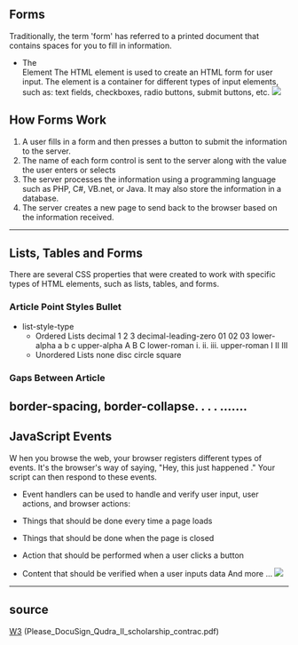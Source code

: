## Forms
Traditionally, the term 'form' has referred
to a printed document that contains
spaces for you to fill in information.
* The <form> Element
The HTML <form> element is used to create an HTML form for user input.
The <form> element is a container for different types of input elements, such as: text fields, checkboxes, radio buttons, submit buttons, etc.
![](https://i.ytimg.com/vi/MKSQYsLLFEo/maxresdefault.jpg)
## How Forms Work
1. A user fills in a form and then presses a button
to submit the information to the server.
2. The name of each form
control is sent to the
server along with the
value the user enters or
selects
3. The server processes
the information using a
programming language
such as PHP, C#, VB.net,
or Java. It may also store
the information in a
database.
4. The server creates a new
page to send back to the
browser based on the
information received.
-----------------------------------------------------------------------------------------------
## Lists, Tables and Forms
There are several CSS properties that
were created to work with specific types
of HTML elements, such as lists, tables,
and forms.
###  Article Point Styles Bullet
* list-style-type
    * Ordered Lists
        decimal
        1 2 3
        decimal-leading-zero
        01 02 03
        lower-alpha
        a b c
        upper-alpha
        A B C
        lower-roman
        i. ii. iii.
        upper-roman
        I II III
    * Unordered Lists
        none
        disc
        circle
        square
### Gaps Between Article
border-spacing, 
border-collapse.
.
.
.
.......
-----------------------------------------------------------------------------------------
## JavaScript Events
W hen you browse the web, your browser registers different
types of events. It's the browser's way of saying, "Hey, this
just happened ." Your script can then respond to these events.
* Event handlers can be used to handle and verify user input, user actions, and browser actions:

* Things that should be done every time a page loads
* Things that should be done when the page is closed
* Action that should be performed when a user clicks a button
* Content that should be verified when a user inputs data
And more ...
![](https://itzone.com.vn/wp-content/uploads/2019/06/Event-in-Javascript-1.png)
----------------------------------------------------------------------------------------------
## source ##
[W3](https://www.w3schools.com/)
(Please_DocuSign_Qudra_II_scholarship_contrac.pdf)


